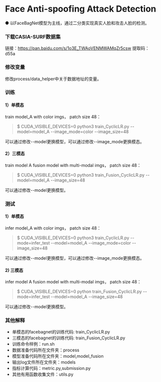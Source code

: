 # Face Anti-spoofing Attack Detection
● 以FaceBagNet模型为主线，通过二分类实现真实人脸和攻击人脸的检测。

### 下载CASIA-SURF数据集
链接：https://pan.baidu.com/s/1o3E_TWAoVENMWAMqZr5csw  提取码：d55a  

### 修改变量
修改process/data_helper中关于数据地址的变量。

### 训练
#### 1）单模态
train model_A with color imgs， patch size 48：  
> $ CUDA_VISIBLE_DEVICES=0 python3 train_CyclicLR.py --model=model_A --image_mode=color --image_size=48  

可以通过修改--model更换模型，可以通过修改--image_mode更换模态。
#### 2）三模态 
train model A fusion model with multi-modal imgs， patch size 48：  
> $ CUDA_VISIBLE_DEVICES=0 python3 train_Fusion_CyclicLR.py --model=model_A --image_size=48  

可以通过修改--model更换模型。

### 测试
#### 1）单模态
infer model_A with color imgs， patch size 48：  
> $ CUDA_VISIBLE_DEVICES=0 python3 train_CyclicLR.py --mode=infer_test --model=model_A --image_mode=color --image_size=48  


可以通过修改--model更换模型，可以通过修改--image_mode更换模态。
#### 2) 三模态
infer model A fusion model with multi-modal imgs， patch size 48： 
> $ CUDA_VISIBLE_DEVICES=0 python train_Fusion_CyclicLR.py --mode=infer_test --model=model_A --image_size=48  

可以通过修改--model更换模型。

### 其他解释
 -  单模态的facebagnet的训练代码: train_CyclicLR.py   
 -  三模态的facebagnet的训练代码: train_Fusion_CyclicLR.py  
 -  训练命令样例：run.sh
 -  数据准备代码所在文件夹：process  
 -  模型准备代码所在文件夹：model,model_fusion   
 -  输出log文件所在文件夹：models  
 -  指标计算代码：metric.py,submission.py  
 -  其他有用函数收集文件：utils.py  

